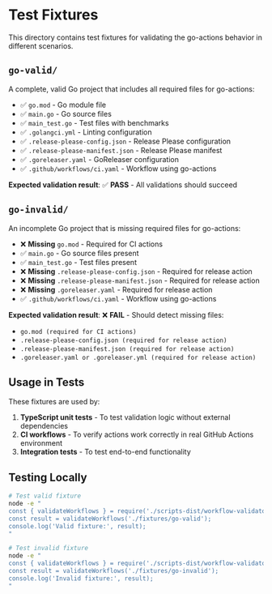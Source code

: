 # Test Fixtures

This directory contains test fixtures for validating the go-actions behavior in different scenarios.

## `go-valid/`

A complete, valid Go project that includes all required files for go-actions:

- ✅ `go.mod` - Go module file
- ✅ `main.go` - Go source files  
- ✅ `main_test.go` - Test files with benchmarks
- ✅ `.golangci.yml` - Linting configuration
- ✅ `.release-please-config.json` - Release Please configuration
- ✅ `.release-please-manifest.json` - Release Please manifest
- ✅ `.goreleaser.yaml` - GoReleaser configuration
- ✅ `.github/workflows/ci.yaml` - Workflow using go-actions

**Expected validation result**: ✅ **PASS** - All validations should succeed

## `go-invalid/`

An incomplete Go project that is missing required files for go-actions:

- ❌ **Missing** `go.mod` - Required for CI actions
- ✅ `main.go` - Go source files present
- ✅ `main_test.go` - Test files present
- ❌ **Missing** `.release-please-config.json` - Required for release action
- ❌ **Missing** `.release-please-manifest.json` - Required for release action
- ❌ **Missing** `.goreleaser.yaml` - Required for release action
- ✅ `.github/workflows/ci.yaml` - Workflow using go-actions

**Expected validation result**: ❌ **FAIL** - Should detect missing files:
- `go.mod (required for CI actions)`
- `.release-please-config.json (required for release action)`
- `.release-please-manifest.json (required for release action)`
- `.goreleaser.yaml or .goreleaser.yml (required for release action)`

## Usage in Tests

These fixtures are used by:

1. **TypeScript unit tests** - To test validation logic without external dependencies
2. **CI workflows** - To verify actions work correctly in real GitHub Actions environment
3. **Integration tests** - To test end-to-end functionality

## Testing Locally

```bash
# Test valid fixture
node -e "
const { validateWorkflows } = require('./scripts-dist/workflow-validator.js');
const result = validateWorkflows('./fixtures/go-valid');
console.log('Valid fixture:', result);
"

# Test invalid fixture  
node -e "
const { validateWorkflows } = require('./scripts-dist/workflow-validator.js');
const result = validateWorkflows('./fixtures/go-invalid');
console.log('Invalid fixture:', result);
"
```